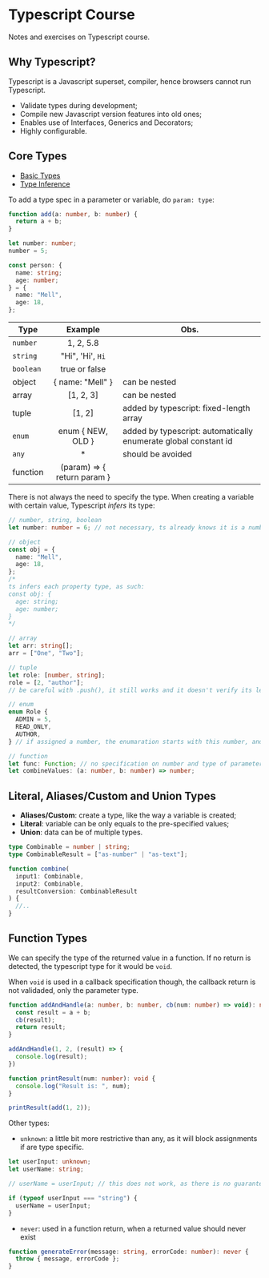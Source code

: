 # Typescript Course

Notes and exercises on Typescript course.

## Why Typescript?

Typescript is a Javascript superset, compiler, hence browsers cannot run Typescript.

- Validate types during development;
- Compile new Javascript version features into old ones;
- Enables use of Interfaces, Generics and Decorators;
- Highly configurable.

## Core Types

- [Basic Types](https://www.typescriptlang.org/docs/handbook/basic-types.html)
- [Type Inference](https://www.typescriptlang.org/docs/handbook/type-inference.html)

To add a type spec in a parameter or variable, do `param: type`:

```typescript
function add(a: number, b: number) {
  return a + b;
}

let number: number;
number = 5;

const person: {
  name: string;
  age: number;
} = {
  name: "Mell",
  age: 18,
};
```

| Type      |           Example           | Obs.                                                            |
| --------- | :-------------------------: | --------------------------------------------------------------- |
| `number`  |          1, 2, 5.8          |
| `string`  |      "Hi", 'Hi', `Hi`       |
| `boolean` |        true or false        |
| object    |      { name: "Mell" }       | can be nested                                                   |
| array     |          [1, 2, 3]          | can be nested                                                   |
| tuple     |           [1, 2]            | added by typescript: fixed-length array                         |
| `enum`    |      enum { NEW, OLD }      | added by typescript: automatically enumerate global constant id |
| `any`     |             \*              | should be avoided                                               |
| function  | (param) => { return param } |

There is not always the need to specify the type. When creating a variable with certain value, Typescript _infers_ its type:

```typescript
// number, string, boolean
let number: number = 6; // not necessary, ts already knows it is a number

// object
const obj = {
  name: "Mell",
  age: 18,
};
/*
ts infers each property type, as such:
const obj: {
  age: string;
  age: number;
}
*/

// array
let arr: string[];
arr = ["One", "Two"];

// tuple
let role: [number, string];
role = [2, "author"];
// be careful with .push(), it still works and it doesn't verify its length

// enum
enum Role {
  ADMIN = 5,
  READ_ONLY,
  AUTHOR,
} // if assigned a number, the enumaration starts with this number, and it is incremented by 1 for the next ones

// function
let func: Function; // no specification on number and type of parameters, nor the returned value
let combineValues: (a: number, b: number) => number;
```

## Literal, Aliases/Custom and Union Types

- **Aliases/Custom**: create a type, like the way a variable is created;
- **Literal**: variable can be only equals to the pre-specified values;
- **Union**: data can be of multiple types.

```typescript
type Combinable = number | string;
type CombinableResult = ["as-number" | "as-text"];

function combine(
  input1: Combinable,
  input2: Combinable,
  resultConversion: CombinableResult
) {
  //..
}
```

## Function Types

We can specify the type of the returned value in a function. If no return is detected, the typescript type for it would be `void`.

When `void` is used in a callback specification though, the callback return is not validaded, only the parameter type.

```typescript
function addAndHandle(a: number, b: number, cb(num: number) => void): number {
  const result = a + b;
  cb(result);
  return result;
}

addAndHandle(1, 2, (result) => {
  console.log(result);
})

function printResult(num: number): void {
  console.log("Result is: ", num);
}

printResult(add(1, 2));
```

Other types:

- `unknown`: a little bit more restrictive than any, as it will block assignments if are type specific.

```typescript
let userInput: unknown;
let userName: string;

// userName = userInput; // this does not work, as there is no guarantee that userInput will be a string

if (typeof userInput === "string") {
  userName = userInput;
}
```

- `never`: used in a function return, when a returned value should never exist

```typescript
function generateError(message: string, errorCode: number): never {
  throw { message, errorCode };
}
```
